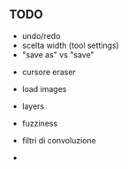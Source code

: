 ## TODO
- undo/redo
- scelta width (tool settings)
- "save as" vs "save"


+ cursore eraser
+ load images

+ layers
+ fuzziness
+ filtri di convoluzione
+ 

